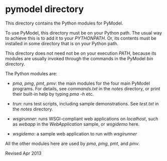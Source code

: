 
pymodel directory
=================

This directory contains the Python modules for PyModel.

To use PyModel, this directory must be on your Python path.
The usual way to achieve this is to add it to your *PYTHONPATH*.  Or, its
contents must be installed in some directory that is on your Python
path.

This directory does not need not be on your execution *PATH*, because
its modules are usually invoked through the commands in the PyModel
*bin* directory.

The Python modules are:

- *pma*, *pmg*, *pmt*, *pmv*: the main modules for the four main
   PyModel programs.  For details, see *commands.txt* in the *notes* 
   directory, or print their built-in help by typing *pma -h* etc.

- *trun*: runs test scripts, including sample demonstrations.  See
   *test.txt* in the *notes* directory.

- *wsgirunner*: runs WSGI-compliant web applications on *localhost*,
  such as *webapp* in the *WebApplication* sample, or *wsgidemo* here.
  
- *wsgidemo*: a sample web application to run with *wsgirunner*

All the other modules here are used by *pma*, *pmg*, *pmt*, and *pmv*.


Revised Apr 2013
